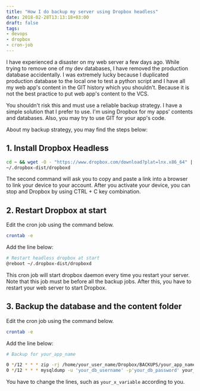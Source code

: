 ```yaml
---
title: "How I do backup my server using Dropbox headless"
date: 2018-02-28T13:13:18+03:00
draft: false
tags:
- devops
- dropbox
- cron-job
---
```


I have experienced a disaster on my web server a few days ago. While trying to
remove one of my dev databases, I have removed the production database
accidentally. I was extremely lucky because I duplicated production database to
the local one to test a python script and I have all my web app's content in the
GIT history which you shouldn't. Because it is not the best practice to put web
app's content to the VCS.

<!--more-->

You shouldn't risk this and must use a reliable backup strategy. I have a simple
solution that I prefer to use. I'm using Dropbox for my apps' contents and
databases. Also, you may try to use GIT for your app's code.

About my backup strategy, you may find the steps below:

## 1. Install Dropbox Headless

```sh
cd ~ && wget -O - "https://www.dropbox.com/download?plat=lnx.x86_64" | tar xzf -
~/.dropbox-dist/dropboxd
```

The second command will ask you to copy and paste a link into a browser to link
your device to your account. After you activate your device, you can stop and
Dropbox by using CTRL + C key combination.

## 2. Restart Dropbox at start

Edit the cron job using the command below.

```sh
crontab -e
```

Add the line below:

```sh
# Restart headless dropbox at start
@reboot ~/.dropbox-dist/dropboxd
```

This cron job will start dropbox daemon every time you restart your server. Note
that this job must be before all the backup jobs. After this, you have to
restart your web server to start Dropbox.

## 3. Backup the database and the content folder

Edit the cron job using the command below.

```sh
crontab -e
```

Add the line below:

```sh
# Backup for your_app_name

0 */12 * * * zip -rj /home/your_user_name/Dropbox/BACKUPS/your_app_name/$(date '+\%Y\%m\%d\%H\%M\%S')_content.zip /home/your_username/your_project_content/folder/
0 */12 * * * mysqldump -u 'your_db_username' -p'your_db_password' your_db_name > /home/your_user_name/Dropbox/BACKUPS/your_app_name/$(date '+\%Y\%m\%d\%H\%M\%S')_db.sql
```

You have to change the lines, such as `your_x_variable` according to you.
